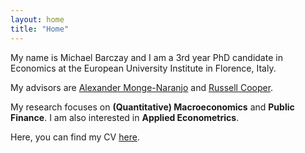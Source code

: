 ```yaml
---
layout: home
title: "Home"
---
```


My name is Michael Barczay and I am a 3rd year PhD candidate in Economics at the European University Institute in Florence, Italy.

My advisors are [Alexander Monge-Naranjo](https://www.eui.eu/people?id=alexander-monge-naranjo) and [Russell Cooper](https://www.eui.eu/people?id=russell-cooper).

My research focuses on **(Quantitative) Macroeconomics** and **Public Finance**. I am also interested in **Applied Econometrics**.

Here, you can find my CV [here](/assets/CV_Barczay.pdf).
